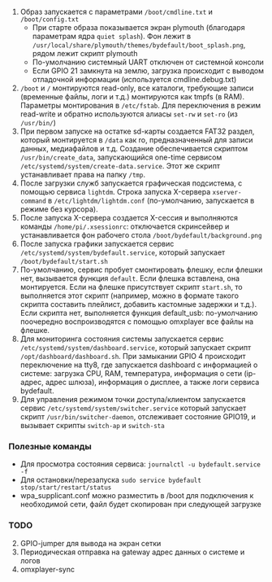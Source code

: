1. Образ запускается с параметрами `/boot/cmdline.txt` и `/boot/config.txt`
	* При старте образа показывается экран plymouth (благодаря параметрам ядра `quiet splash`). Фон лежит в `/usr/local/share/plymouth/themes/bydefault/boot_splash.png`, рядом лежит скрипт plymouth
	* По-умолчанию системный UART отключен от системной консоли
    * Если GPIO 21 замкнута на землю, загрузка происходит с выводом отладочной информации (используется cmdline.debug.txt)
2. `/boot` и `/` монтируются read-only, все каталоги, требующие записи (временные файлы, логи и т.д.) монтируются как tmpfs (в RAM). Параметры монтирования в `/etc/fstab`. Для переключения в режим read-write и обратно используются алиасы `set-rw` и `set-ro` (из `/usr/bin/`)
3. При первом запуске на остатке sd-карты создается FAT32 раздел, который монтируется в `/data` как ro, предназначенный для записи данных, медиафайлов и т.д. Создание обеспечивается скриптом `/usr/bin/create_data`, запускающийся one-time сервисом `/etc/systemd/system/create-data.service`. Этот же скрипт устанавливает права на папку `/tmp`.
4. После загрузки служб запускается графическая подсистема, с помощью сервиса `lightdm`. Строка запуска X-сервера `xserver-command` в `/etc/lightdm/lightdm.conf` (по-умолчанию, запускается в режиме без курсора).
5. После запуска X-сервера создается X-сессия и выполняются команды `/home/pi/.xsessionrc`: отключается скринсейвер и устанавливается фон рабочего стола `/boot/bydefault/background.png`
6. После запуска графики запускается сервис `/etc/systemd/system/bydefault.service`, который запускает `/boot/bydefault/start.sh`
7. По-умолчанию, сервис пробует смонтировать флешку, если флешки нет, вызывается функция `default`. Если флешка вставлена, она монтируется. Если на флешке присутствует скрипт `start.sh`, то выполняется этот скрипт (например, можно в формате такого скрипта составить плейлист, добавить кастомные задержки и т.д.). Если скрипта нет, выполняется функция default_usb: по-умолчанию поочередно воспроизводятся с помощью omxplayer все файлы на флешке.
8. Для мониторинга состояния системы запускается сервис `/etc/systemd/system/dashboard.service`, который запускает скрипт `/opt/dashboard/dashboard.sh`. При замыкании GPIO 4 происходит переключение на tty8, где запускается dashboard с информацией о системе: загрузка CPU, RAM, температура, информация о сети (ip-адреc, адрес шлюза), информация о дисплее, а также логи сервиса bydefault.
9. Для управления режимом точки доступа/клиентом запускается сервис `/etc/systemd/system/switcher.service` который запускает скрипт `/usr/bin/switcher-daemon`, отслеживает состояние GPIO19, и вызывает скрипты `switch-ap` и `switch-sta`

### Полезные команды

* Для просмотра состояния сервиса: `journalctl -u bydefault.service -f`
* Для остановки/перезапуска `sudo service bydefault stop/start/restart/status`
* wpa_supplicant.conf можно разместить в /boot для подключения к необходимой сети, файл будет скопирован при следующей загрузке

### TODO

2. GPIO-jumper для вывода на экран сетки
3. Периодическая отправка на gateway адрес данных о системе и логов
4. omxplayer-sync
